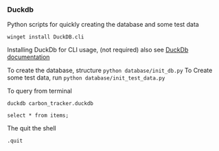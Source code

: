 

### Duckdb 


Python scripts for quickly creating the database and some test data



```
winget install DuckDB.cli
```
Installing DuckDb for CLI usage, (not required) also see [DuckDb documentation](https://duckdb.org/docs/installation/?version=stable&environment=cli&platform=win&download_method=package_manager)


To create the database, structure `python database/init_db.py`
To Create some test data, run `python database/init_test_data.py`

To query from terminal

`duckdb carbon_tracker.duckdb`

`select * from items;`


The quit the shell

`.quit`